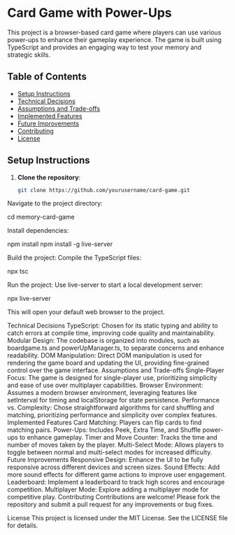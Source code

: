 # Card Game with Power-Ups

This project is a browser-based card game where players can use various power-ups to enhance their gameplay experience. The game is built using TypeScript and provides an engaging way to test your memory and strategic skills.

## Table of Contents

- [Setup Instructions](#setup-instructions)
- [Technical Decisions](#technical-decisions)
- [Assumptions and Trade-offs](#assumptions-and-trade-offs)
- [Implemented Features](#implemented-features)
- [Future Improvements](#future-improvements)
- [Contributing](#contributing)
- [License](#license)

## Setup Instructions

1. **Clone the repository**:
   ```bash
   git clone https://github.com/yourusername/card-game.git

Navigate to the project directory:

cd memory-card-game

Install dependencies:

npm install
npm install -g live-server

Build the project: Compile the TypeScript files:

npx tsc

Run the project: Use live-server to start a local development server:

npx live-server

This will open your default web browser to the project.

Technical Decisions
TypeScript: Chosen for its static typing and ability to catch errors at compile time, improving code quality and maintainability.
Modular Design: The codebase is organized into modules, such as boardgame.ts and powerUpManager.ts, to separate concerns and enhance readability.
DOM Manipulation: Direct DOM manipulation is used for rendering the game board and updating the UI, providing fine-grained control over the game interface.
Assumptions and Trade-offs
Single-Player Focus: The game is designed for single-player use, prioritizing simplicity and ease of use over multiplayer capabilities.
Browser Environment: Assumes a modern browser environment, leveraging features like setInterval for timing and localStorage for state persistence.
Performance vs. Complexity: Chose straightforward algorithms for card shuffling and matching, prioritizing performance and simplicity over complex features.
Implemented Features
Card Matching: Players can flip cards to find matching pairs.
Power-Ups: Includes Peek, Extra Time, and Shuffle power-ups to enhance gameplay.
Timer and Move Counter: Tracks the time and number of moves taken by the player.
Multi-Select Mode: Allows players to toggle between normal and multi-select modes for increased difficulty.
Future Improvements
Responsive Design: Enhance the UI to be fully responsive across different devices and screen sizes.
Sound Effects: Add more sound effects for different game actions to improve user engagement.
Leaderboard: Implement a leaderboard to track high scores and encourage competition.
Multiplayer Mode: Explore adding a multiplayer mode for competitive play.
Contributing
Contributions are welcome! Please fork the repository and submit a pull request for any improvements or bug fixes.

License
This project is licensed under the MIT License. See the LICENSE file for details.
